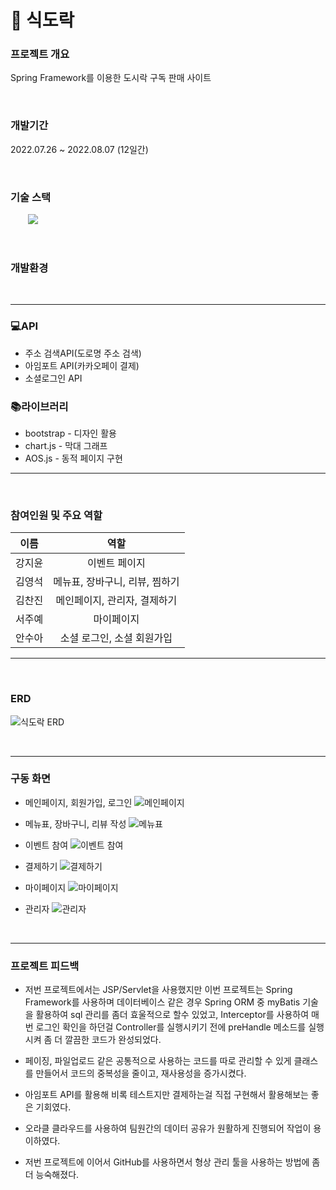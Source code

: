 # 🍱 식도락

### 프로젝트 개요

Spring Framework를 이용한 도시락 구독 판매 사이트

<br>

### 개발기간

2022.07.26 ~ 2022.08.07 (12일간)

<br>

### 기술 스택

<img alt="" src ="https://img.shields.io/badge/html5-E34F26.svg?&style=flat&logo=html5&logoColor=white"/> <img alt="" src ="https://img.shields.io/badge/css3-1572B6.svg?&style=flat&logo=css3&logoColor=white"/> <img alt="" src ="https://img.shields.io/badge/JavaScript-F7DF1E.svg?&style=flat&logo=JavaScript&logoColor=white"/> <img alt="" src ="https://img.shields.io/badge/java-2F2625.svg?&style=flat&logo=coffeescript&logoColor=white"/> <img alt="" src ="https://img.shields.io/badge/oracle-F80000.svg?&style=flat&logo=oracle&logoColor=white"/> <img alt="" src ="https://img.shields.io/badge/Bootstrap-7952B3.svg?&style=flat&logo=Bootstrap&logoColor=white"/> <img alt="" src ="https://img.shields.io/badge/jquery-0769AD.svg?&style=flat&logo=jquery&logoColor=white"/> <img src="https://img.shields.io/badge/Spring-6DB33F?style=flat-square&logo=Spring&logoColor=white"/>

<br>

### 개발환경

<img alt="" src ="https://img.shields.io/badge/windows-0078D6.svg?&style=flat&logo=windows&logoColor=white"/> <img alt="" src ="https://img.shields.io/badge/VSCode-007ACC.svg?&style=flat&logo=Visual Studio Code&logoColor=white"/> <img alt="" src ="https://img.shields.io/badge/IntelliJ-000000.svg?&style=flat&logo=IntelliJ IDEA&logoColor=white"/> <img alt="" src ="https://img.shields.io/badge/Oracle cloud-F80000.svg?&style=flat&logo=iCloud&logoColor=white"/> <img alt="" src ="https://img.shields.io/badge/
github-181717.svg?&style=flat&logo=GitHub&logoColor=white"/>

---

### 💻API

- 주소 검색API(도로명 주소 검색)
- 아임포트 API(카카오페이 결제)
- 소셜로그인 API

### 📚라이브러리

- bootstrap - 디자인 활용
- chart.js - 막대 그래프
- AOS.js - 동적 페이지 구현

---

<br>

### 참여인원 및 주요 역할

|  이름  |              역할              |
| :----: | :----------------------------: |
| 강지윤 |         이벤트 페이지          |
| 김영석 | 메뉴표, 장바구니, 리뷰, 찜하기 |
| 김찬진 |  메인페이지, 관리자, 결제하기  |
| 서주예 |           마이페이지           |
| 안수아 |   소셜 로그인, 소셜 회원가입   |

---

<br>

### ERD

![식도락 ERD](https://user-images.githubusercontent.com/97499271/183271738-aa662cbe-4c46-4cb2-95cd-e27725bddc03.png)

<br>

---

### 구동 화면

- 메인페이지, 회원가입, 로그인
  ![메인페이지](https://user-images.githubusercontent.com/97499271/183271986-16f81128-f996-4726-abac-111817eb95b7.gif)

- 메뉴표, 장바구니, 리뷰 작성
  ![메뉴표](https://user-images.githubusercontent.com/97499271/183271996-aadc7107-6555-4be5-b872-1db35914a59e.gif)

- 이벤트 참여
  ![이벤트 참여](https://user-images.githubusercontent.com/97499271/183272006-d4d36236-69c9-4292-9014-720d29919b4a.gif)

- 결제하기
  ![결제하기](https://user-images.githubusercontent.com/97499271/183272013-0ae1586a-db1c-49e8-bece-295536e2e735.gif)

- 마이페이지
  ![마이페이지](https://user-images.githubusercontent.com/97499271/183272024-101d1253-8faa-415e-96ed-2dbba0225452.gif)

- 관리자
  ![관리자](https://user-images.githubusercontent.com/97499271/183272035-1acb0216-e9ec-4866-beb6-14d1d047eff3.gif)

<br>

---

### 프로젝트 피드백

- 저번 프로젝트에서는 JSP/Servlet을 사용했지만 이번 프로젝트는 Spring Framework를 사용하며 데이터베이스 같은 경우 Spring ORM 중 myBatis 기술을 활용하여 sql 관리를 좀더 효울적으로 할수 있었고, Interceptor를 사용하여 매번 로그인 확인을 하던걸 Controller를 실행시키기 전에 preHandle 메소드를 실행시켜 좀 더 깔끔한 코드가 완성되었다.

- 페이징, 파일업로드 같은 공통적으로 사용하는 코드를 따로 관리할 수 있게 클래스를 만들어서 코드의 중복성을 줄이고, 재사용성을 증가시켰다.

- 아임포트 API를 활용해 비록 테스트지만 결제하는걸 직접 구현해서 활용해보는 좋은 기회였다.

- 오라클 클라우드를 사용하여 팀원간의 데이터 공유가 원활하게 진행되어 작업이 용이하였다.

- 저번 프로젝트에 이어서 GitHub를 사용하면서 형상 관리 툴을 사용하는 방법에 좀 더 능숙해졌다.
